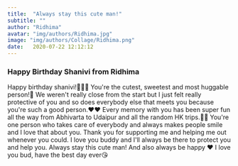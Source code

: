 ```yaml
---
title:  "Always stay this cute man!"
subtitle: ""
author: "Ridhima"
avatar: "img/authors/Ridhima.jpg"
image: "img/authors/Collage/Ridhima.png"
date:   2020-07-22 12:12:12
---
```


### Happy Birthday Shanivi from Ridhima
Happy birthday shanivi!🎂🍻🎉
You're the cutest, sweetest and most huggable person!🐼
We weren't really close from the start but I just felt really protective of you and so does everybody else that meets you because you're such a good person.❤❤
Every memory with you has been super fun all the way from Abhivarta to Udaipur and all the random HK trips.🍻🍻
You're one person who takes care of everybody and always makes people smile and I love that about you.
Thank you for supporting me and helping me out whenever you could.
I love you buddy and I'll always be there to protect you and help you.
Always stay this cute man! 
And also always be happy ❤
I love you bud, have the best day ever😘